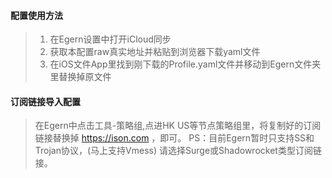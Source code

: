 #### 配置使用方法
> 1. 在Egern设置中打开iCloud同步
> 2. 获取本配置raw真实地址并粘贴到浏览器下载yaml文件
> 3. 在iOS文件App里找到刚下载的Profile.yaml文件并移动到Egern文件夹里替换掉原文件

#### 订阅链接导入配置
> 在Egern中点击工具-策略组,点进HK US等节点策略组里，将复制好的订阅链接替换掉 https://ison.com ，即可。
> PS：目前Egern暂时只支持SS和Trojan协议，(马上支持Vmess) 请选择Surge或Shadowrocket类型订阅链接。
